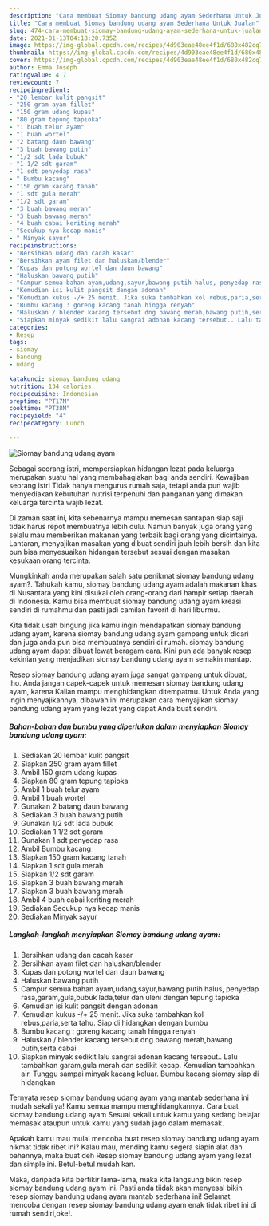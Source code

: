 ```yaml
---
description: "Cara membuat Siomay bandung udang ayam Sederhana Untuk Jualan"
title: "Cara membuat Siomay bandung udang ayam Sederhana Untuk Jualan"
slug: 474-cara-membuat-siomay-bandung-udang-ayam-sederhana-untuk-jualan
date: 2021-01-13T04:18:20.735Z
image: https://img-global.cpcdn.com/recipes/4d903eae48ee4f1d/680x482cq70/siomay-bandung-udang-ayam-foto-resep-utama.jpg
thumbnail: https://img-global.cpcdn.com/recipes/4d903eae48ee4f1d/680x482cq70/siomay-bandung-udang-ayam-foto-resep-utama.jpg
cover: https://img-global.cpcdn.com/recipes/4d903eae48ee4f1d/680x482cq70/siomay-bandung-udang-ayam-foto-resep-utama.jpg
author: Emma Joseph
ratingvalue: 4.7
reviewcount: 7
recipeingredient:
- "20 lembar kulit pangsit"
- "250 gram ayam fillet"
- "150 gram udang kupas"
- "80 gram tepung tapioka"
- "1 buah telur ayam"
- "1 buah wortel"
- "2 batang daun bawang"
- "3 buah bawang putih"
- "1/2 sdt lada bubuk"
- "1 1/2 sdt garam"
- "1 sdt penyedap rasa"
- " Bumbu kacang"
- "150 gram kacang tanah"
- "1 sdt gula merah"
- "1/2 sdt garam"
- "3 buah bawang merah"
- "3 buah bawang merah"
- "4 buah cabai keriting merah"
- "Secukup nya kecap manis"
- " Minyak sayur"
recipeinstructions:
- "Bersihkan udang dan cacah kasar"
- "Bersihkan ayam filet dan haluskan/blender"
- "Kupas dan potong wortel dan daun bawang"
- "Haluskan bawang putih"
- "Campur semua bahan ayam,udang,sayur,bawang putih halus, penyedap rasa,garam,gula,bubuk lada,telur dan uleni dengan tepung tapioka"
- "Kemudian isi kulit pangsit dengan adonan"
- "Kemudian kukus -/+ 25 menit. Jika suka tambahkan kol rebus,paria,serta tahu. Siap di hidangkan dengan bumbu"
- "Bumbu kacang : goreng kacang tanah hingga renyah"
- "Haluskan / blender kacang tersebut dng bawang merah,bawang putih,serta cabai"
- "Siapkan minyak sedikit lalu sangrai adonan kacang tersebut.. Lalu tambahkan garam,gula merah dan sedikit kecap. Kemudian tambahkan air. Tunggu sampai minyak kacang keluar. Bumbu kacang siomay siap di hidangkan"
categories:
- Resep
tags:
- siomay
- bandung
- udang

katakunci: siomay bandung udang 
nutrition: 134 calories
recipecuisine: Indonesian
preptime: "PT17M"
cooktime: "PT38M"
recipeyield: "4"
recipecategory: Lunch

---
```



![Siomay bandung udang ayam](https://img-global.cpcdn.com/recipes/4d903eae48ee4f1d/680x482cq70/siomay-bandung-udang-ayam-foto-resep-utama.jpg)

Sebagai seorang istri, mempersiapkan hidangan lezat pada keluarga merupakan suatu hal yang membahagiakan bagi anda sendiri. Kewajiban seorang istri Tidak hanya mengurus rumah saja, tetapi anda pun wajib menyediakan kebutuhan nutrisi terpenuhi dan panganan yang dimakan keluarga tercinta wajib lezat.

Di zaman  saat ini, kita sebenarnya mampu memesan santapan siap saji tidak harus repot membuatnya lebih dulu. Namun banyak juga orang yang selalu mau memberikan makanan yang terbaik bagi orang yang dicintainya. Lantaran, menyajikan masakan yang dibuat sendiri jauh lebih bersih dan kita pun bisa menyesuaikan hidangan tersebut sesuai dengan masakan kesukaan orang tercinta. 



Mungkinkah anda merupakan salah satu penikmat siomay bandung udang ayam?. Tahukah kamu, siomay bandung udang ayam adalah makanan khas di Nusantara yang kini disukai oleh orang-orang dari hampir setiap daerah di Indonesia. Kamu bisa membuat siomay bandung udang ayam kreasi sendiri di rumahmu dan pasti jadi camilan favorit di hari liburmu.

Kita tidak usah bingung jika kamu ingin mendapatkan siomay bandung udang ayam, karena siomay bandung udang ayam gampang untuk dicari dan juga anda pun bisa membuatnya sendiri di rumah. siomay bandung udang ayam dapat dibuat lewat beragam cara. Kini pun ada banyak resep kekinian yang menjadikan siomay bandung udang ayam semakin mantap.

Resep siomay bandung udang ayam juga sangat gampang untuk dibuat, lho. Anda jangan capek-capek untuk memesan siomay bandung udang ayam, karena Kalian mampu menghidangkan ditempatmu. Untuk Anda yang ingin menyajikannya, dibawah ini merupakan cara menyajikan siomay bandung udang ayam yang lezat yang dapat Anda buat sendiri.

<!--inarticleads1-->

##### Bahan-bahan dan bumbu yang diperlukan dalam menyiapkan Siomay bandung udang ayam:

1. Sediakan 20 lembar kulit pangsit
1. Siapkan 250 gram ayam fillet
1. Ambil 150 gram udang kupas
1. Siapkan 80 gram tepung tapioka
1. Ambil 1 buah telur ayam
1. Ambil 1 buah wortel
1. Gunakan 2 batang daun bawang
1. Sediakan 3 buah bawang putih
1. Gunakan 1/2 sdt lada bubuk
1. Sediakan 1 1/2 sdt garam
1. Gunakan 1 sdt penyedap rasa
1. Ambil  Bumbu kacang
1. Siapkan 150 gram kacang tanah
1. Siapkan 1 sdt gula merah
1. Siapkan 1/2 sdt garam
1. Siapkan 3 buah bawang merah
1. Siapkan 3 buah bawang merah
1. Ambil 4 buah cabai keriting merah
1. Sediakan Secukup nya kecap manis
1. Sediakan  Minyak sayur




<!--inarticleads2-->

##### Langkah-langkah menyiapkan Siomay bandung udang ayam:

1. Bersihkan udang dan cacah kasar
1. Bersihkan ayam filet dan haluskan/blender
1. Kupas dan potong wortel dan daun bawang
1. Haluskan bawang putih
1. Campur semua bahan ayam,udang,sayur,bawang putih halus, penyedap rasa,garam,gula,bubuk lada,telur dan uleni dengan tepung tapioka
1. Kemudian isi kulit pangsit dengan adonan
1. Kemudian kukus -/+ 25 menit. Jika suka tambahkan kol rebus,paria,serta tahu. Siap di hidangkan dengan bumbu
1. Bumbu kacang : goreng kacang tanah hingga renyah
1. Haluskan / blender kacang tersebut dng bawang merah,bawang putih,serta cabai
1. Siapkan minyak sedikit lalu sangrai adonan kacang tersebut.. Lalu tambahkan garam,gula merah dan sedikit kecap. Kemudian tambahkan air. Tunggu sampai minyak kacang keluar. Bumbu kacang siomay siap di hidangkan




Ternyata resep siomay bandung udang ayam yang mantab sederhana ini mudah sekali ya! Kamu semua mampu menghidangkannya. Cara buat siomay bandung udang ayam Sesuai sekali untuk kamu yang sedang belajar memasak ataupun untuk kamu yang sudah jago dalam memasak.

Apakah kamu mau mulai mencoba buat resep siomay bandung udang ayam nikmat tidak ribet ini? Kalau mau, mending kamu segera siapin alat dan bahannya, maka buat deh Resep siomay bandung udang ayam yang lezat dan simple ini. Betul-betul mudah kan. 

Maka, daripada kita berfikir lama-lama, maka kita langsung bikin resep siomay bandung udang ayam ini. Pasti anda tiidak akan menyesal bikin resep siomay bandung udang ayam mantab sederhana ini! Selamat mencoba dengan resep siomay bandung udang ayam enak tidak ribet ini di rumah sendiri,oke!.

